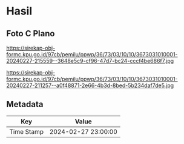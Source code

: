 # Hasil

## Foto C Plano

https://sirekap-obj-formc.kpu.go.id/97cb/pemilu/ppwp/36/73/03/10/10/3673031010001-20240227-215559--3648e5c9-cf96-47d7-bc24-cccf4be686f7.jpg

https://sirekap-obj-formc.kpu.go.id/97cb/pemilu/ppwp/36/73/03/10/10/3673031010001-20240227-211257--a0f48871-2e66-4b3d-8bed-5b234daf7de5.jpg


## Metadata

| Key        | Value               |
| ---------- | ------------------- |
| Time Stamp | 2024-02-27 23:00:00 |



